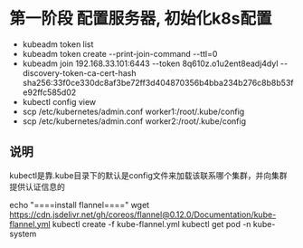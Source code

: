 # 第一阶段 配置服务器, 初始化k8s配置

- kubeadm token list
- kubeadm token create --print-join-command --ttl=0
- kubeadm join 192.168.33.101:6443 --token 8q610z.o1u2ent8eadj4dyl --discovery-token-ca-cert-hash sha256:33f0ce330dc8af3be72ff3d404870356b4bba234b276c8b8b53fe92ffc585d02
- kubectl config view
- scp /etc/kubernetes/admin.conf worker1:/root/.kube/config
- scp /etc/kubernetes/admin.conf worker2:/root/.kube/config

## 说明

kubectl是靠.kube目录下的默认是config文件来加载该联系哪个集群，并向集群提供认证信息的

echo "====install flannel===="
wget https://cdn.jsdelivr.net/gh/coreos/flannel@0.12.0/Documentation/kube-flannel.yml
kubectl create -f kube-flannel.yml
kubectl get pod -n kube-system
